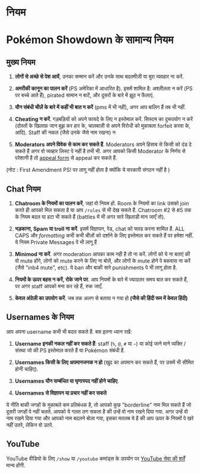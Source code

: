# नियम

# Pokémon Showdown के सामान्य नियम

## मुख्य नियम

1. **लोगों से अच्छे से पेश आयें**, उनका सम्मान करें और उनके साथ बदतमीज़ी या बुरा व्यवहार ना करें.

2. **अमरीकी कानून का पालन करें** (PS अमेरिका में आधारित है). इसमें शामिल है: अश्लीलता न करें (PS पर बच्चे आते हैं), pirated सामान न बाटें, और दूसरों के बारे में झूठ न फैलाएं.

3. **यौन संबंधी चीज़ें के बारे में कहीं भी बात न करें** (pms में भी नहीं), अगर आप बालिग हैं तब भी नहीं.

4. **Cheating न करें**. गड़बड़ियों को अपने फायदे के लिए न इस्तेमाल करें. सिस्टम का दुरूपयोग न करें (दोस्तों के खिलाफ़ जान बुझ कर हार के, चालबाज़ी से अपने विरोधी को मुकाबला forfeit करवा के, आदि). Staff की नकल (जैसे उनके जैसे नाम रखना) न

5. **Moderators अपने विवेक से काम कर सकते हैं**. Moderators अपने हिसाब से किसी को दंड दे सकते हैं अगर वो व्यव्हार लिस्ट पे नहीं है तभी भी. अगर आपको किसी Moderator के निर्णय से परेशानी है तो [appeal form](https://play.pokemonshowdown.com/view-help-request--appeal) से appeal कर सकते हैं.

(नोट : First Amendment PS! पर लागू नहीं होता है क्योंकि ये सरकारी संगठन नहीं है )

## Chat नियम

1. **Chatroom के नियमों का पालन करें**, जहां वो नियम हों. Room के नियमों का link उसको join करते ही आपको मिल सकता है या आप `/rules` से भी देख सकते हैं. Chatroom #2 से #5 तक के नियम बदल या हटा भी सकते हैं (battles में भी अगर सारे खिलाडी मान जाएँ तो).

2. **भड़काना, Spam या troll ना करें**. इसमें विज्ञापन, रेड, chat को फ्लड करना शामिल हैं. ALL CAPS और <i>formatting</i> कभी कभी चीज़ों को दर्शाने के लिए इस्तेमाल कर सकते हैं पर हमेशा नहीं. ये नियम Private Messages पे भी लागू हैं

3. **Minimod ना करें**. अगर moderation आपका काम नही है तो ना करें. लोगों को ये ना बताएं की वो mute होंगे, लोगों को mute करने के लिए ना बोलें, और लोगों के mute होने पे बकवास ना करें (जैसे "inb4 mute", etc). ये ban और बाकी सारे punishments पे भी लागू होता है.

4. **नियमों के ऊपर बहस न करें, रोके जाने पर**. आप नियमों के बारे में ज्यादातर समय बात कर सकते हैं, पर अगर staff आपको मना कर रहे हैं, रुक जाएँ.

5. **केवल अंग्रेज़ी का उपयोग करें**. जब तक अलग से बताया न गया हो **(जैसे की हिंदी रूम में केवल हिंदी)**

## Usernames के नियम

आप अपना username कभी भी बदल सकते हैं. बस इतना ध्यान रखें:

1. **Username इनकी नकल नहीं कर सकते हैं**: staff (`%`, `@`, `#` या `~`) या कोई जाने माने व्यक्ति / संस्था जो की PS इस्तेमाल करते हैं या Pokémon संबंधी हैं.

2. **Usernames किसी के लिए अपमानजनक न हो** (खुद का अपमान कर सकते हैं, पर उसमें भी सीमित होनी चाहिए).

3. **Usernames यौन सम्बंधित या घृणास्पद नहीं होने चाहिए**.

4. **Usernames से विज्ञापन या प्रचार नहीं कर सकते**

ये नीति बाकी जगहों के मुकाबले कम प्रतिबंधक है, तो आपको कुछ "borderline" नाम मिल सकते हैं जो दूसरी जगहों पे नहीं चलते. आपको ये गलत लग सकता है की उन्हें वो नाम रखने दिया गया. अगर उन्हें वो नाम रखने दिया गया और आपको नाम बदलने बोला गया, इसका मतलब ये है की आप ऊपर के नियमों पे खरे नहीं उतरे, लेकिन वो उतरे.

## YouTube

YouTube वीडियो के लिए `/show` या `/youtube` कमांड्स के उपयोग पर [YouTube सेवा की शर्तें](https://www.youtube.com/t/terms) मान्य होंगी.
